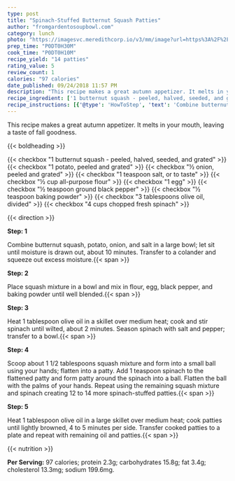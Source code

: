 ```yaml
---
type: post
title: "Spinach-Stuffed Butternut Squash Patties"
author: "fromgardentosoupbowl.com"
category: lunch
photo: "https://imagesvc.meredithcorp.io/v3/mm/image?url=https%3A%2F%2Fimages.media-allrecipes.com%2Fuserphotos%2F7835907.jpg"
prep_time: "P0DT0H30M"
cook_time: "P0DT0H10M"
recipe_yield: "14 patties"
rating_value: 5
review_count: 1
calories: "97 calories"
date_published: 09/24/2018 11:57 PM
description: "This recipe makes a great autumn appetizer. It melts in your mouth, leaving a taste of fall goodness."
recipe_ingredient: ['1 butternut squash - peeled, halved, seeded, and grated', '1 potato, peeled and grated', '½ onion, peeled and grated', '1 teaspoon salt, or to taste', '½ cup all-purpose flour', '1 egg', '½ teaspoon ground black pepper', '½ teaspoon baking powder', '3 tablespoons olive oil, divided', '4 cups chopped fresh spinach']
recipe_instructions: [{'@type': 'HowToStep', 'text': 'Combine butternut squash, potato, onion, and salt in a large bowl; let sit until moisture is drawn out, about 10 minutes. Transfer to a colander and squeeze out excess moisture.\n'}, {'@type': 'HowToStep', 'text': 'Place squash mixture in a bowl and mix in flour, egg, black pepper, and baking powder until well blended.\n'}, {'@type': 'HowToStep', 'text': 'Heat 1 tablespoon olive oil in a skillet over medium heat; cook and stir spinach until wilted, about 2 minutes. Season spinach with salt and pepper; transfer to a bowl.\n'}, {'@type': 'HowToStep', 'text': 'Scoop about 1 1/2 tablespoons squash mixture and form into a small ball using your hands; flatten into a patty. Add 1 teaspoon spinach to the flattened patty and form patty around the spinach into a ball. Flatten the ball with the palms of your hands. Repeat using the remaining squash mixture and spinach creating 12 to 14 more spinach-stuffed patties.\n'}, {'@type': 'HowToStep', 'text': 'Heat 1 tablespoon olive oil in a large skillet over medium heat; cook patties until lightly browned, 4 to 5 minutes per side. Transfer cooked patties to a plate and repeat with remaining oil and patties.\n'}]
---
```


This recipe makes a great autumn appetizer. It melts in your mouth, leaving a taste of fall goodness. 

{{< boldheading >}}

{{< checkbox "1  butternut squash - peeled, halved, seeded, and grated" >}}
{{< checkbox "1  potato, peeled and grated" >}}
{{< checkbox "½  onion, peeled and grated" >}}
{{< checkbox "1 teaspoon salt, or to taste" >}}
{{< checkbox "½ cup all-purpose flour" >}}
{{< checkbox "1  egg" >}}
{{< checkbox "½ teaspoon ground black pepper" >}}
{{< checkbox "½ teaspoon baking powder" >}}
{{< checkbox "3 tablespoons olive oil, divided" >}}
{{< checkbox "4 cups chopped fresh spinach" >}}


{{< direction >}}

**Step: 1**

Combine butternut squash, potato, onion, and salt in a large bowl; let sit until moisture is drawn out, about 10 minutes. Transfer to a colander and squeeze out excess moisture.{{< span >}}

**Step: 2**

Place squash mixture in a bowl and mix in flour, egg, black pepper, and baking powder until well blended.{{< span >}}

**Step: 3**

Heat 1 tablespoon olive oil in a skillet over medium heat; cook and stir spinach until wilted, about 2 minutes. Season spinach with salt and pepper; transfer to a bowl.{{< span >}}

**Step: 4**

Scoop about 1 1/2 tablespoons squash mixture and form into a small ball using your hands; flatten into a patty. Add 1 teaspoon spinach to the flattened patty and form patty around the spinach into a ball. Flatten the ball with the palms of your hands. Repeat using the remaining squash mixture and spinach creating 12 to 14 more spinach-stuffed patties.{{< span >}}

**Step: 5**

Heat 1 tablespoon olive oil in a large skillet over medium heat; cook patties until lightly browned, 4 to 5 minutes per side. Transfer cooked patties to a plate and repeat with remaining oil and patties.{{< span >}}

{{< nutrition >}}

**Per Serving:** 97 calories; protein 2.3g; carbohydrates 15.8g; fat 3.4g; cholesterol 13.3mg; sodium 199.6mg.